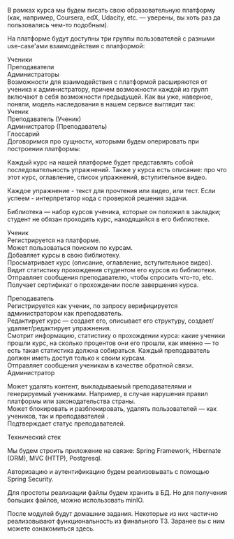 В рамках курса мы будем писать свою образовательную платформу (как, например, Coursera, edX, Udacity, etc. — уверены, вы хоть раз да пользовались чем-то подобным).

На платформе будут доступны три группы пользователей с разными use-case'ами взаимодействия с платформой:

Ученики<br>
Преподаватели<br>
Администраторы<br>
Возможности для взаимодействия с платформой расширяются от ученика к администратору, причем возможности каждой из групп включают в себя возможности предыдущей. Как вы уже, наверное, поняли, модель наследования в нашем сервисе выглядит так:
<br>
Ученик<br>
Преподаватель (Ученик)<br>
Администратор (Преподаватель)<br>
Глоссарий<br>
Договоримся про сущности, которыми будем оперировать при построении платформы:<br>

Каждый курс на нашей платформе будет представлять собой последовательность упражнений. Также у курса есть описание: про что этот курс, оглавление, список упражнений, вступительное видео.

Каждое упражнение - текст для прочтения или видео, или тест. Если успеем - интерпретатор кода с проверкой решения задачи.

Библиотека — набор курсов ученика, которые он положил в закладки; студент не обязан проходить курс, находящийся в его библиотеке.

Ученик<br>
Регистрируется на платформе.<br>
Может пользоваться поиском по курсам.<br>
Добавляет курсы в свою библиотеку.<br>
Просматривает курс (описание, оглавление, вступительное видео).<br>
Видит статистику прохождения студентом его курсов из библиотеки.<br>
Отправляет сообщения преподавателю, чтобы спросить что-то, etc.<br>
Получает сертификат о прохождении после завершения курса.<br>

Преподаватель<br>
Регистрируется как ученик, по запросу верифицируется администратором как преподаватель.<br>
Редактирует курс — создает его, описывает его структуру, создает/удаляет/редактирует упражнения.<br>
Смотрит информацию, статистику о прохождении курса: какие ученики прошли курс, на сколько процентов они его прошли, как именно — то есть такая статистика должна собираться. Каждый преподаватель должен иметь доступ только к своим курсам.<br>
Отправляет сообщения ученикам в качестве обратной связи.<br>
Администратор<br>

Может удалять контент, выкладываемый преподавателями и генерируемый учениками. Например, в случае нарушения правил платформы или законодательства страны.<br>
Может блокировать и разблокировать, удалять пользователей — как учеников, так и преподавателей .<br>
Подтверждает статус преподавателей.<br>

Технический стек

Мы будем строить приложение на связке: Spring Framework, Hibernate (ORM), MVC (HTTP), Postgresql.<br>

Авторизацию и аутентификацию будем реализовывать с помощью Spring Security.<br>

Для простоты реализации файлы будем хранить в БД. Но для получения больших файлов, можно использовать minIO.<br>

После модулей будут домашние задания. Некоторые из них частично реализовывают функциональность из финального ТЗ. Заранее вы с ним можете ознакомиться здесь.
